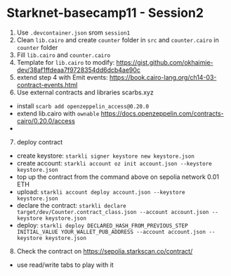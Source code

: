# Starknet-basecamp11 - Session2

1. Use `.devcontainer.json` srom `session1`
2. Clean `lib.cairo` and create `counter` folder in `src` and `counter.cairo` in `counter` folder
3. Fill `lib.cairo` and `counter.cairo`
4. Template for `lib.cairo` to modify: https://gist.github.com/okhaimie-dev/38af1ffdeaa7f9728354dd6dcb4ae90c
5. extend step 4 with Emit events: https://book.cairo-lang.org/ch14-03-contract-events.html
6. Use external contracts and libraries scarbs.xyz 
  - install `scarb add openzeppelin_access@0.20.0`
  - extend lib.cairo with `ownable` https://docs.openzeppelin.com/contracts-cairo/0.20.0/access
  - 
7. deploy contract 
  - create keystore: `starkli signer keystore new keystore.json` 
  - create account: `starkli account oz init account.json --keystore keystore.json`
  - top up the contract from the command above on sepolia network 0.01 ETH
  - upload: `starkli account deploy account.json --keystore keystore.json`
  - declare the contract: `starkli declare target/dev/Counter.contract_class.json --account account.json --keystore keystore.json`
  - deploy: `starkli deploy DECLARED_HASH_FROM_PREVIOUS_STEP INITIAL_VALUE YOUR_WALLET_PUB_ADDRESS --account account.json --keystore keystore.json` 
8. Check the contract on https://sepolia.starkscan.co/contract/
 - use read/write tabs to play with it

